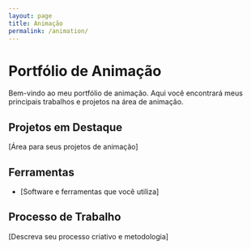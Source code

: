 ```yaml
---
layout: page
title: Animação
permalink: /animation/
---
```


# Portfólio de Animação

Bem-vindo ao meu portfólio de animação. Aqui você encontrará meus principais trabalhos e projetos na área de animação.

## Projetos em Destaque

[Área para seus projetos de animação]

## Ferramentas
- [Software e ferramentas que você utiliza]

## Processo de Trabalho
[Descreva seu processo criativo e metodologia]